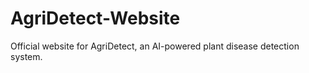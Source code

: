 # AgriDetect-Website
Official website for AgriDetect, an AI-powered plant disease detection system.
